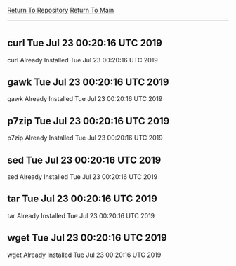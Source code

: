 [Return To Repository](https://github.com/deathbybandaid/piholeparser/)
[Return To Main](https://github.com/deathbybandaid/piholeparser/blob/master/RecentRunLogs/Mainlog.md)
____________________________________
# 
## curl Tue Jul 23 00:20:16 UTC 2019
curl Already Installed Tue Jul 23 00:20:16 UTC 2019
## gawk Tue Jul 23 00:20:16 UTC 2019
gawk Already Installed Tue Jul 23 00:20:16 UTC 2019
## p7zip Tue Jul 23 00:20:16 UTC 2019
p7zip Already Installed Tue Jul 23 00:20:16 UTC 2019
## sed Tue Jul 23 00:20:16 UTC 2019
sed Already Installed Tue Jul 23 00:20:16 UTC 2019
## tar Tue Jul 23 00:20:16 UTC 2019
tar Already Installed Tue Jul 23 00:20:16 UTC 2019
## wget Tue Jul 23 00:20:16 UTC 2019
wget Already Installed Tue Jul 23 00:20:16 UTC 2019
